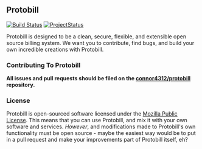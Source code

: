 ## Protobill

[![Build Status](https://travis-ci.org/connor4312/protobill.png)](https://travis-ci.org/connor4312/protobill)
[![ProjectStatus](http://stillmaintained.com/connor4312/protobill.png)](http://stillmaintained.com/connor4312/protobill)

Protobill is designed to be a clean, secure, flexible, and extensible open source billing system. We want you to contribute, find bugs, and build your own incredible creations with Protobill.

### Contributing To Protobill

**All issues and pull requests should be filed on the [connor4312/protobill](https://github.com/connor4312/protobill.git) repository.**

### License

Protobill is open-sourced software licensed under the [Mozilla Public License](http://www.mozilla.org/MPL/2.0/). This means that you can use Protobill, and mix it with your own software and services. *However*, and modifications made to Protobill's own functionality must be open source - maybe the easiest way would be to put in a pull request and make your improvements part of Protobill itself, eh?